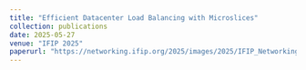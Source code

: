 ```yaml
---
title: "Efficient Datacenter Load Balancing with Microslices"
collection: publications
date: 2025-05-27
venue: "IFIP 2025"
paperurl: "https://networking.ifip.org/2025/images/2025/IFIP_Networking_2025_Conference_Program.pdf"
---
```

